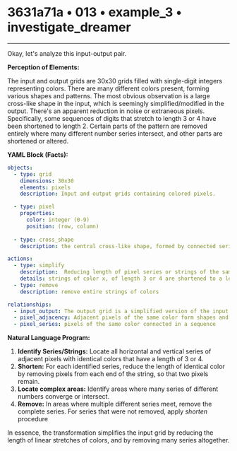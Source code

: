 # 3631a71a • 013 • example_3 • investigate_dreamer

---
Okay, let's analyze this input-output pair.

**Perception of Elements:**

The input and output grids are 30x30 grids filled with single-digit integers representing colors. There are many different colors present, forming various shapes and patterns. The most obvious observation is a large cross-like shape in the input, which is seemingly simplified/modified in the output. There's an apparent reduction in noise or extraneous pixels. Specifically, some sequences of digits that stretch to length 3 or 4 have been shortened to length 2. Certain parts of the pattern are removed entirely where many different number series intersect, and other parts are shortened or altered.

**YAML Block (Facts):**



```yaml
objects:
  - type: grid
    dimensions: 30x30
    elements: pixels
    description: Input and output grids containing colored pixels.

  - type: pixel
    properties:
      color: integer (0-9)
      position: (row, column)
      
  - type: cross_shape
    description: the central cross-like shape, formed by connected series of numbers

actions:
  - type: simplify
    description:  Reducing length of pixel series or strings of the same color.
    details: strings of color x, of length 3 or 4 are shortened to a length of 2
  - type: remove
    description: remove entire strings of colors

relationships:
  - input_output: The output grid is a simplified version of the input grid.
  - pixel_adjacency: Adjacent pixels of the same color form shapes and series or strings
  - pixel_series: pixels of the same color connected in a sequence

```



**Natural Language Program:**

1. **Identify Series/Strings:** Locate all horizontal and vertical series of adjacent pixels with identical colors that have a length of 3 or 4.
2. **Shorten:** For each identified series, reduce the length of identical color by removing pixels from each end of the string, so that two pixels remain.
3. **Locate complex areas:** Identify areas where many series of different numbers converge or intersect.
4. **Remove:** In areas where multiple different series meet, remove the complete series. For series that were not removed, apply *shorten* procedure

In essence, the transformation simplifies the input grid by reducing the length of linear stretches of colors, and by removing many series altogether.

